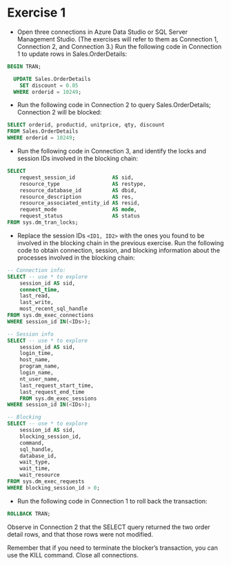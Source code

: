 # Exercise 1

* Open three connections in Azure Data Studio or SQL Server Management Studio. (The exercises will refer to them as Connection 1, Connection 2, and Connection 3.) Run the following code in Connection 1 to update rows in Sales.OrderDetails:

```sql
BEGIN TRAN;

  UPDATE Sales.OrderDetails
    SET discount = 0.05
  WHERE orderid = 10249;
```

* Run the following code in Connection 2 to query Sales.OrderDetails; Connection 2 will be blocked:

```sql
SELECT orderid, productid, unitprice, qty, discount
FROM Sales.OrderDetails
WHERE orderid = 10249;
```

* Run the following code in Connection 3, and identify the locks and session IDs involved in the blocking chain:

```sql
SELECT
    request_session_id            AS sid,
    resource_type                 AS restype,
    resource_database_id          AS dbid,
    resource_description          AS res,
    resource_associated_entity_id AS resid,
    request_mode                  AS mode,
    request_status                AS status
FROM sys.dm_tran_locks;
```

* Replace the session IDs `<ID1, ID2>` with the ones you found to be involved in the blocking chain in the previous exercise. Run the following code to obtain connection, session, and blocking information about the processes involved in the blocking chain:

```sql
-- Connection info:
SELECT -- use * to explore
    session_id AS sid,
    connect_time,
    last_read,
    last_write,
    most_recent_sql_handle
FROM sys.dm_exec_connections
WHERE session_id IN(<IDs>);

-- Session info
SELECT -- use * to explore
    session_id AS sid,
    login_time,
    host_name,
    program_name,
    login_name,
    nt_user_name,
    last_request_start_time,
    last_request_end_time
    FROM sys.dm_exec_sessions
WHERE session_id IN(<IDs>);

-- Blocking
SELECT -- use * to explore
    session_id AS sid,
    blocking_session_id,
    command,
    sql_handle,
    database_id,
    wait_type,
    wait_time,
    wait_resource
FROM sys.dm_exec_requests
WHERE blocking_session_id > 0;
```

* Run the following code in Connection 1 to roll back the transaction:

```sql
ROLLBACK TRAN;
```

Observe in Connection 2 that the SELECT query returned the two order detail rows, and that those rows were not modified.

Remember that if you need to terminate the blocker’s transaction, you can use the KILL command. Close all connections.